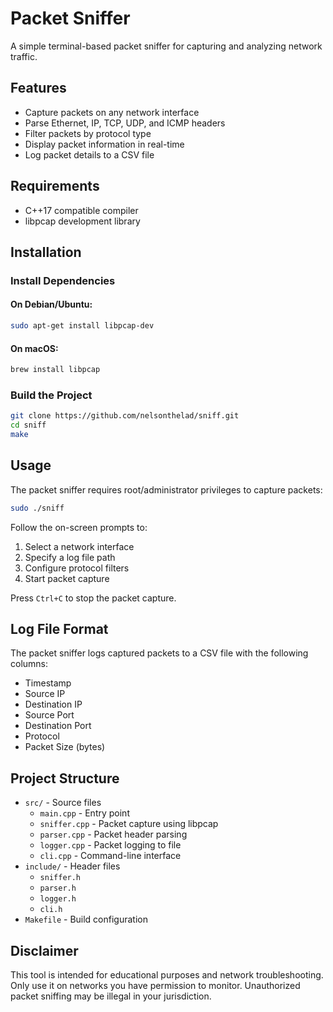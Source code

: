 # Packet Sniffer

A simple terminal-based packet sniffer for capturing and analyzing network traffic.

## Features

- Capture packets on any network interface
- Parse Ethernet, IP, TCP, UDP, and ICMP headers
- Filter packets by protocol type
- Display packet information in real-time
- Log packet details to a CSV file

## Requirements

- C++17 compatible compiler
- libpcap development library

## Installation

### Install Dependencies

#### On Debian/Ubuntu:
```bash
sudo apt-get install libpcap-dev
```

#### On macOS:
```bash
brew install libpcap
```

### Build the Project

```bash
git clone https://github.com/nelsonthelad/sniff.git
cd sniff
make
```

## Usage

The packet sniffer requires root/administrator privileges to capture packets:

```bash
sudo ./sniff
```

Follow the on-screen prompts to:
1. Select a network interface
2. Specify a log file path
3. Configure protocol filters
4. Start packet capture

Press `Ctrl+C` to stop the packet capture.

## Log File Format

The packet sniffer logs captured packets to a CSV file with the following columns:
- Timestamp
- Source IP
- Destination IP
- Source Port
- Destination Port
- Protocol
- Packet Size (bytes)

## Project Structure

- `src/` - Source files
  - `main.cpp` - Entry point
  - `sniffer.cpp` - Packet capture using libpcap
  - `parser.cpp` - Packet header parsing
  - `logger.cpp` - Packet logging to file
  - `cli.cpp` - Command-line interface
- `include/` - Header files
  - `sniffer.h`
  - `parser.h`
  - `logger.h`
  - `cli.h`
- `Makefile` - Build configuration

## Disclaimer

This tool is intended for educational purposes and network troubleshooting. Only use it on networks you have permission to monitor. Unauthorized packet sniffing may be illegal in your jurisdiction.
